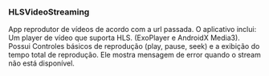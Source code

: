 ### HLSVideoStreaming


App reprodutor de vídeos de acordo com a url passada. O aplicativo inclui: Um player de vídeo que suporta HLS. (ExoPlayer e  AndroidX Media3). 
Possui Controles básicos de reprodução (play, pause, seek) e a exibição do tempo total de reprodução. 
Ele mostra mensagem de error quando o stream não está disponível.
